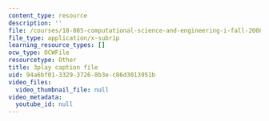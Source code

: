 ```yaml
---
content_type: resource
description: ''
file: /courses/18-085-computational-science-and-engineering-i-fall-2008/94a6bf01332937268b3ec86d3013951b_ZOBgPxmXeVM.srt
file_type: application/x-subrip
learning_resource_types: []
ocw_type: OCWFile
resourcetype: Other
title: 3play caption file
uid: 94a6bf01-3329-3726-8b3e-c86d3013951b
video_files:
  video_thumbnail_file: null
video_metadata:
  youtube_id: null
---
```

